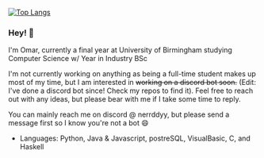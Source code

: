 [![Top Langs](https://github-readme-stats.vercel.app/api/top-langs/?username=omarahmed777&layout=compact)](https://github.com/omarahmed777/github-readme-stats)

### Hey! 🎈
I'm Omar, currently a final year at University of Birmingham studying Computer Science w/ Year in Industry BSc 

I'm not currently working on anything as being a full-time student makes up most of my time, but I am interested in ~~working on a discord bot soon.~~ (Edit: I've done a discord bot since! Check my repos to find it). Feel free to reach out with any ideas, but please bear with me if I take some time to reply.

You can mainly reach me on discord @ nerrddyy, but please send a message first so I know you're not a bot 😄

- Languages: Python, Java & Javascript, postreSQL, VisualBasic, C, and Haskell

<!--
**omarahmed777/omarahmed777** is a ✨ _special_ ✨ repository because its `README.md` (this file) appears on your GitHub profile.

Here are some ideas to get you started:

- 🔭 I’m currently working on ...
- 🌱 I’m currently learning ...
- 👯 I’m looking to collaborate on ...
- 🤔 I’m looking for help with ...
- 💬 Ask me about ...
- 📫 How to reach me: ...
- 😄 Pronouns: ...
- ⚡ Fun fact: ...
-->
